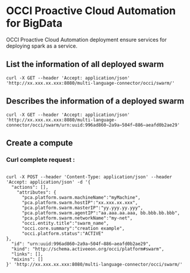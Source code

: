 # OCCI Proactive Cloud Automation for BigData

OCCI Proactive Cloud Automation deployment ensure services for deploying spark as a service.

## List the information of all deployed swarm

```curl -X GET --header 'Accept: application/json' 'http://xx.xxx.xx.xxx:8080/multi-language-connector/occi/swarm/'```


## Describes the information of a deployed swarm

```curl -X GET --header 'Accept: application/json' 'http://xx.xxx.xx.xxx:8080/multi-language-connector/occi/swarm/urn:uuid:996ad860−2a9a−504f−886−aeafd0b2ae29'```

## Create a compute

### Curl complete request :

<pre>
<code>
curl -X POST --header 'Content-Type: application/json' --header 'Accept: application/json' -d '{
  "actions": [],
    "attributes": {
      "pca.platform.swarm.machineName":"myMachine",
      "pca.platform.swarm.hostIP":"xx.xxx.xx.xxx",
      "pca.platform.swarm.masterIP":"yy.yyy.yy.yyy",
      "pca.platform.swarm.agentIP":"aa.aaa.aa.aaa, bb.bbb.bb.bbb",
      "pca.platform.swarm.networkName":"my-net",
      "occi.entity.title":"swarm_name",
      "occi.core.summary":"creation example",
      "occi.platform.status":"ACTIVE"
},
  "id": "urn:uuid:996ad860−2a9a−504f−886−aeafd0b2ae29",
  "kind": "http://schema.activeeon.org/occi/platform#swarm",
  "links": [],
  "mixins": []
}' 'http://xx.xxx.xx.xxx:8080/multi-language-connector/occi/swarm/'
</pre>
</code>
